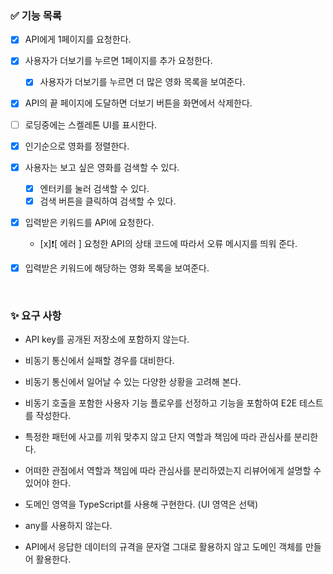 ### ✅ 기능 목록

- [x] API에게 1페이지를 요청한다.
- [x] 사용자가 더보기를 누르면 1페이지를 추가 요청한다.
  - [x] 사용자가 더보기를 누르면 더 많은 영화 목록을 보여준다.
- [x] API의 끝 페이지에 도달하면 더보기 버튼을 화면에서 삭제한다.
- [ ] 로딩중에는 스켈레톤 UI를 표시한다.
- [x] 인기순으로 영화를 정렬한다.

- [x] 사용자는 보고 싶은 영화를 검색할 수 있다.
  - [x] 엔터키를 눌러 검색할 수 있다.
  - [x] 검색 버튼을 클릭하여 검색할 수 있다.
- [x] 입력받은 키워드를 API에 요청한다.
  - [x]❗[ 에러 ] 요청한 API의 상태 코드에 따라서 오류 메시지를 띄워 준다.
- [x] 입력받은 키워드에 해당하는 영화 목록을 보여준다.

<br>

### ✨ 요구 사항

- API key를 공개된 저장소에 포함하지 않는다.

- 비동기 통신에서 실패할 경우를 대비한다.
- 비동기 통신에서 일어날 수 있는 다양한 상황을 고려해 본다.
- 비동기 호출을 포함한 사용자 기능 플로우를 선정하고 기능을 포함하여 E2E 테스트를 작성한다.

- 특정한 패턴에 사고를 끼워 맞추지 않고 단지 역할과 책임에 따라 관심사를 분리한다.
- 어떠한 관점에서 역할과 책임에 따라 관심사를 분리하였는지 리뷰어에게 설명할 수 있어야 한다.

- 도메인 영역을 TypeScript를 사용해 구현한다. (UI 영역은 선택)
- any를 사용하지 않는다.

- API에서 응답한 데이터의 규격을 문자열 그대로 활용하지 않고 도메인 객체를 만들어 활용한다.
